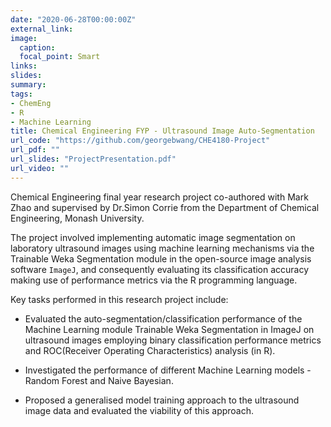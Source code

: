 ```yaml
---
date: "2020-06-28T00:00:00Z"
external_link: 
image:
  caption:
  focal_point: Smart
links:
slides: 
summary: 
tags:
- ChemEng
- R
- Machine Learning
title: Chemical Engineering FYP - Ultrasound Image Auto-Segmentation
url_code: "https://github.com/georgebwang/CHE4180-Project"
url_pdf: ""
url_slides: "ProjectPresentation.pdf"
url_video: ""
---
```


Chemical Engineering final year research project co-authored with Mark Zhao and supervised by Dr.Simon Corrie from the Department of Chemical Engineering, Monash University. 


The project involved implementing automatic image segmentation on laboratory ultrasound images using machine learning mechanisms via the Trainable Weka Segmentation module in the open-source image analysis software `ImageJ`, and consequently evaluating its classification accuracy making use of performance metrics via the R programming language. 

Key tasks performed in this research project include:

- Evaluated the auto-segmentation/classification performance of the Machine Learning module Trainable Weka Segmentation in ImageJ on ultrasound images employing binary classification performance metrics and ROC(Receiver Operating Characteristics) analysis (in R).

- Investigated the performance of different Machine Learning models - Random Forest and Naive Bayesian.

- Proposed a generalised model training approach to the ultrasound image data and evaluated the viability of this approach.